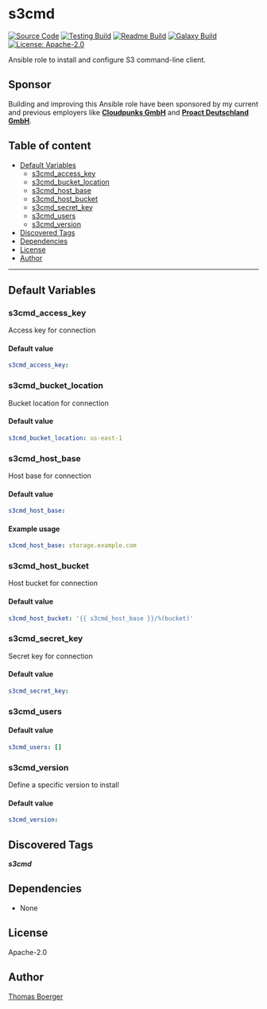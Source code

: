 # s3cmd

[![Source Code](https://img.shields.io/badge/github-source%20code-blue?logo=github&logoColor=white)](https://github.com/rolehippie/s3cmd) [![Testing Build](https://github.com/rolehippie/s3cmd/workflows/testing/badge.svg)](https://github.com/rolehippie/s3cmd/actions?query=workflow%3Atesting) [![Readme Build](https://github.com/rolehippie/s3cmd/workflows/readme/badge.svg)](https://github.com/rolehippie/s3cmd/actions?query=workflow%3Areadme) [![Galaxy Build](https://github.com/rolehippie/s3cmd/workflows/galaxy/badge.svg)](https://github.com/rolehippie/s3cmd/actions?query=workflow%3Agalaxy) [![License: Apache-2.0](https://img.shields.io/github/license/rolehippie/s3cmd)](https://github.com/rolehippie/s3cmd/blob/master/LICENSE)

Ansible role to install and configure S3 command-line client.

## Sponsor

Building and improving this Ansible role have been sponsored by my current and previous employers like **[Cloudpunks GmbH](https://cloudpunks.de)** and **[Proact Deutschland GmbH](https://www.proact.eu)**.

## Table of content

- [Default Variables](#default-variables)
  - [s3cmd_access_key](#s3cmd_access_key)
  - [s3cmd_bucket_location](#s3cmd_bucket_location)
  - [s3cmd_host_base](#s3cmd_host_base)
  - [s3cmd_host_bucket](#s3cmd_host_bucket)
  - [s3cmd_secret_key](#s3cmd_secret_key)
  - [s3cmd_users](#s3cmd_users)
  - [s3cmd_version](#s3cmd_version)
- [Discovered Tags](#discovered-tags)
- [Dependencies](#dependencies)
- [License](#license)
- [Author](#author)

---

## Default Variables

### s3cmd_access_key

Access key for connection

#### Default value

```YAML
s3cmd_access_key:
```

### s3cmd_bucket_location

Bucket location for connection

#### Default value

```YAML
s3cmd_bucket_location: us-east-1
```

### s3cmd_host_base

Host base for connection

#### Default value

```YAML
s3cmd_host_base:
```

#### Example usage

```YAML
s3cmd_host_base: storage.example.com
```

### s3cmd_host_bucket

Host bucket for connection

#### Default value

```YAML
s3cmd_host_bucket: '{{ s3cmd_host_base }}/%(bucket)'
```

### s3cmd_secret_key

Secret key for connection

#### Default value

```YAML
s3cmd_secret_key:
```

### s3cmd_users

#### Default value

```YAML
s3cmd_users: []
```

### s3cmd_version

Define a specific version to install

#### Default value

```YAML
s3cmd_version:
```

## Discovered Tags

**_s3cmd_**


## Dependencies

- None

## License

Apache-2.0

## Author

[Thomas Boerger](https://github.com/tboerger)

